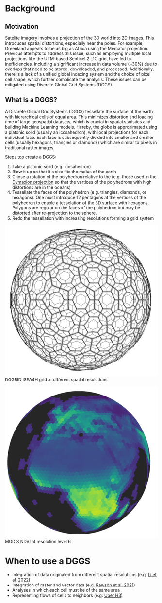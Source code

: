 # Background

## Motivation

Satelite imagery involves a projection of the 3D world into 2D images.
This introduces spatial distortions, especially near the poles.
For example, Greenland appears to be as big as Africa using the Mercator projection.
Previous attempts to address this issue, such as employing multiple local projections like the UTM-based Sentinel 2 L1C grid, have led to inefficiencies, including a significant increase in data volume (~30%) due to overlaps that need to be stored, downloaded, and processed. Additionally, there is a lack of a unified global indexing system and the choice of pixel cell shape, which further complicate the analysis.
These issues can be mitigated using Discrete Global Grid Systems (DGGS).

## What is a DGGS?

A Discrete Global Grid Systems (DGGS) tessellate the surface of the earth with hierarchical cells of equal area.
This minimizes distortion and loading time of large geospatial datasets, which is crucial in spatial statistics and building Machine Learning models.
Hereby, the globe is approximated using a platonic solid (usually an icosahedron), with local projections for each individual face.
Each face is subsequently divided into smaller and smaller cells (usually hexagons, triangles or diamonds) which are similar to pixels in traditional raster images.

Steps top create a DGGS:

1. Take a platonic solid (e.g. icosahedron)
2. Blow it up so that it s size fits the radius of the earth
3. Chose a rotation of the polyhedron relative to the  (e.g. those used in the [Dymaxion projection](https://en.wikipedia.org/wiki/Dymaxion_map) so that the vertices of the polyhedrons with high distortions are in the oceans)
4. Tessellate the faces of the polyhedron (e.g. triangles, diamonds, or hexagons). One must introduce 12 pentagons at the vertices of the polyhedron to enable a tesselation of the 3D surface with hexagons. Polygons are regular on the faces of the polyhedron but may be distorted after re-projection to the sphere.
5. Redo the tessellation with increasing resolutions forming a grid system

![](assets/dggrid-grids-multi-levels.png)
DGGRID ISEA4H grid at different spatial resolutions

![](assets/modis-ndvi-level6.png)
MODIS NDVI at resolution level 6


# When to use a DGGS

- Integration of data originated from different spatial resolutions (e.g. [Li et al. 2022](https://doi.org/10.3390/ijgi11120627))
- Integration of raster and vector data (e.g. [Rawson et al. 2021](https://doi.org/10.1080/20964471.2021.1965370))
- Analyses in which each cell must be of the same area
- Representing flows of cells to neighbors (e.g. [Uber H3](https://www.uber.com/en-DE/blog/h3/))